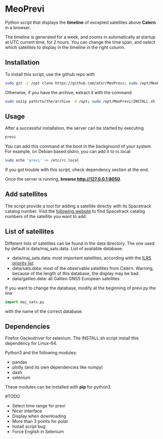 # MeoPrevi
Python script that displays the **timeline** of excepted satellites above **Calern** in a browser.


The timeline is generated for a week, and zooms in automatically at startup at UTC current time, for 2 hours.
You can change the time span, and select which satellites to display in the timeline in the right column.

## Installation

To install this script, use the github repo with
```bash
sudo git -C /opt clone https://github.com/atxr/MeoPrevi; sudo /opt/MeoPrevi/INSTALL.sh
```

Otherwise, if you have the archive, extract it with the command
```bash
sudo unzip path/to/the/archive -d /opt; sudo /opt/MeoPrevi/INSTALL.sh
```

## Usage

After a successful installation, the server can be started by executing 
```bash
previ
```

You can add this command at the boot in the background of your system. For example, on Debian based distro, you can add it to rc.local:
```bash
sudo echo 'previ' >> /etc/rc.local
```
If you got trouble with this script, check dependency section at the end.

Once the server is running, **browse http://127.0.0.1:8050**.

## Add satellites

The script provide a tool for adding a satellite directly with its Spacetrack catalog number. Visit the [following website](https://heavens-above.com/Satellites.aspx) to find Spacetrack catalog numbers of the satellite you want to add.

## List of satellites
Different lists of satellites can be found in the data directory. 
The one used by default is data/maj\_sats.data. 
List of available database:
- data/maj\_sats.data: most important satellites, according with the [ILRS priority list](https://ilrs.gsfc.nasa.gov/missions/mission_operations/priorities/index.html)
- data/sats.data: most of the observable satellites from Calern. Warning, because of the length of this database, the display may be bad.
- data/galileo.data: all Galileo GNSS European satellites

If you want to change the database, modify at the beginning of previ.py the line 
```python
import maj_sats.py
```
with the name of the correct database.


## Dependencies

Firefox
Geckodriver for selenium. The INSTALL.sh script install this dependency for Linux-64. 

Python3 and the following modules:
- pandas
- plotly (and its own dependencies like numpy)
- dash
- selenium

These modules can be installed with **pip** for python3.

#TODO 
- Select time range for previ
- Nicer interface
- Display when downloading
- More than 3 points for polar
- Install script bug
- Force English in Selenium

